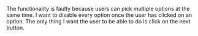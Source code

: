 The functionality is faulty because users can pick multiple options at the same time. I want to disable every option once the user has clicked on an option. The only thing I want the user to be able to do is click on the next button.
